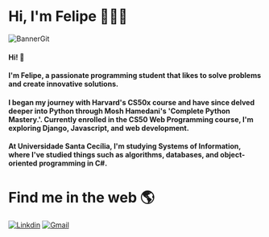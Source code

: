 # Hi, I'm Felipe 👋🧑‍💻

![BannerGit](https://user-images.githubusercontent.com/97367113/234764890-4aef114d-82f0-4f6a-8430-aae887d59df6.png)


#### Hi! 👋

#### I'm Felipe, a passionate programming student that likes to solve problems and create innovative solutions. 

#### I began my journey with Harvard's CS50x course and have since delved deeper into Python through Mosh Hamedani's 'Complete Python Mastery.'. Currently enrolled in the CS50 Web Programming course, I'm exploring Django, Javascript, and web development. 
#### At Universidade Santa Cecília, I'm studying Systems of Information, where I've studied things such as algorithms, databases, and object-oriented programming in C#.

# Find me in the web 🌎
[![Linkdin](https://img.shields.io/badge/LinkedIn-0077B5?style=for-the-badge&logo=linkedin&logoColor=white)](https://www.linkedin.com/in/felipewai/)
[![Gmail](https://img.shields.io/badge/Gmail-D14836?style=for-the-badge&logo=gmail&logoColor=white)](mailto:felipewai.dev@gmail.com)
